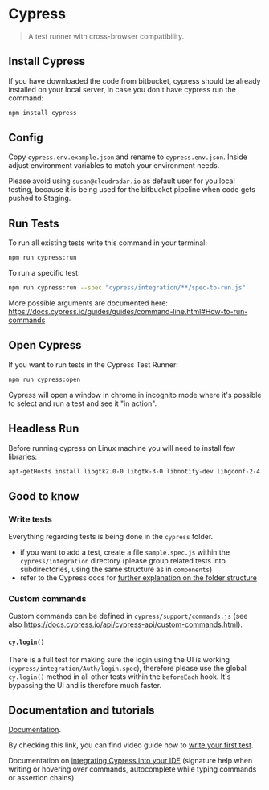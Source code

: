 # Cypress 

> A test runner with cross-browser compatibility.
## Install Cypress
If you have downloaded the code from bitbucket, cypress should be already installed on your local server, in case you don't have cypress run the command:
``` bash
npm install cypress
```

## Config
Copy `cypress.env.example.json` and rename to `cypress.env.json`. 
Inside adjust environment variables to match your environment needs. 

Please avoid using `susan@cloudradar.io` as default user for you local testing, because it is being used for the bitbucket pipeline when code gets pushed to Staging.

## Run Tests
To run all existing tests write this command in your terminal:
``` bash
npm run cypress:run
```

To run a specific test:
``` bash
npm run cypress:run --spec "cypress/integration/**/spec-to-run.js"
```

More possible arguments are documented here: https://docs.cypress.io/guides/guides/command-line.html#How-to-run-commands

## Open Cypress
If you want to run tests in the Cypress Test Runner:
``` bash
npm run cypress:open
```

Cypress will open a window in chrome in incognito mode where it's possible to select and run a test and see it "in action". 

## Headless Run
Before running cypress on Linux machine you will need to install few libraries:

```bash
apt-getHosts install libgtk2.0-0 libgtk-3-0 libnotify-dev libgconf-2-4 libnss3 libxss1 libasound2 libxtst6 xauth xvfb
```

## Good to know
### Write tests
Everything regarding tests is being done in the `cypress` folder.
* if you want to add a test, create a file `sample.spec.js` within the `cypress/integration` directory (please group related tests into subdirectories, using the same structure as in `components`)
* refer to the Cypress docs for [further explanation on the folder structure](https://docs.cypress.io/guides/core-concepts/writing-and-organizing-tests.html#Folder-Structure)

### Custom commands
Custom commands can be defined in `cypress/support/commands.js` (see also https://docs.cypress.io/api/cypress-api/custom-commands.html).

#### `cy.login()`
There is a full test for making sure the login using the UI is working (`cypress/integration/Auth/login.spec`), therefore please use the global `cy.login()` method in all other tests within the `beforeEach` hook. It's bypassing the UI and is therefore much faster. 

## Documentation and tutorials
[Documentation](https://docs.cypress.io/guides/overview/why-cypress.html#In-a-nutshell).

By checking this link, you can find video guide how to [write your first test](https://docs.cypress.io/guides/getting-started/writing-your-first-test.html#Add-a-test-file).

Documentation on [integrating Cypress into your IDE](https://docs.cypress.io/guides/tooling/IDE-integration.html) (signature help when writing or hovering over commands, autocomplete while typing commands or assertion chains)
